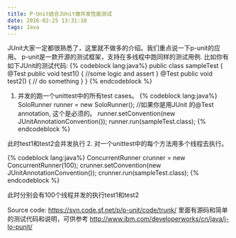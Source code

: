 ```yaml
---
title: P-Unit结合JUnit做并发性能测试
date: 2016-02-25 13:31:18
tags: Java
---
```


JUnit大家一定都很熟悉了，这里就不做多的介绍。我们重点说一下p-unit的应用。
p-unit是一款开源的测试框架，支持在多线程中跑同样的测试用例.
比如你有如下JUnit的测试代码:
{% codeblock lang:java%}
public class sampleTest {
    @Test
    public void test1() {
      //some logic and assert
    }
    @Test
    public void test2() {
      // do something
    }
}
{% endcodeblock %}

1. 并发的跑一个unittest中的所有test cases。
{% codeblock lang:java%}
SoloRunner runner = new SoloRunner();
//如果你是用JUnit 的@Test annotation, 这个是必须的。
runner.setConvention(new JUnitAnnotationConvention());
runner.run(sampleTest.class);
{% endcodeblock %}

此时test1和test2会并发执行
2. 对一个unittest中的每个方法用多个线程去执行。

{% codeblock lang:java%}
ConcurrentRunner crunner = new ConcurrentRunner(100);
crunner.setConvention(new JUnitAnnotationConvention());
crunner.run(sampleTest.class);
{% endcodeblock %}

此时分别会有100个线程并发的执行test1和test2

Source code: https://svn.code.sf.net/p/p-unit/code/trunk/
里面有源码和简单的测试代码和说明，可供参考
http://www.ibm.com/developerworks/cn/java/j-lo-punit/
